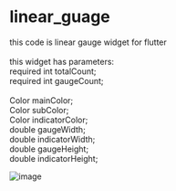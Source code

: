# linear_guage

this code is linear gauge widget for flutter </br>
</br>
this widget has parameters: </br>
  required int totalCount;</br>
  required int gaugeCount;</br>
  </br>
  Color mainColor;</br>
  Color subColor;</br>
  Color indicatorColor;</br>
  double gaugeWidth;</br>
  double indicatorWidth;</br>
  double gaugeHeight;</br>
  double indicatorHeight;</br>
  
  
  ![image](https://user-images.githubusercontent.com/44189189/231056088-91e0e0cc-b1cc-4b9a-a543-d0d89fae6fc6.png)
